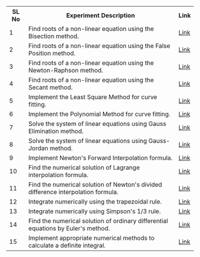 <table>
        <tr>
            <th>SL No</th>
            <th>Experiment Description</th>
            <th>Link</th>
        </tr>
        <tr>
            <td>1</td>
            <td>Find roots of a non-linear equation using the Bisection method.</td>
            <td><a href="#">Link</a></td>
        </tr>
        <tr>
            <td>2</td>
            <td>Find roots of a non-linear equation using the False Position method.</td>
            <td><a href="#">Link</a></td>
        </tr>
        <tr>
            <td>3</td>
            <td>Find roots of a non-linear equation using the Newton-Raphson method.</td>
            <td><a href="#">Link</a></td>
        </tr>
        <tr>
            <td>4</td>
            <td>Find roots of a non-linear equation using the Secant method.</td>
            <td><a href="#">Link</a></td>
        </tr>
        <tr>
            <td>5</td>
            <td>Implement the Least Square Method for curve fitting.</td>
            <td><a href="#">Link</a></td>
        </tr>
        <tr>
            <td>6</td>
            <td>Implement the Polynomial Method for curve fitting.</td>
            <td><a href="#">Link</a></td>
        </tr>
        <tr>
            <td>7</td>
            <td>Solve the system of linear equations using Gauss Elimination method.</td>
            <td><a href="#">Link</a></td>
        </tr>
        <tr>
            <td>8</td>
            <td>Solve the system of linear equations using Gauss-Jordan method.</td>
            <td><a href="#">Link</a></td>
        </tr>
        <tr>
            <td>9</td>
            <td>Implement Newton's Forward Interpolation formula.</td>
            <td><a href="#">Link</a></td>
        </tr>
        <tr>
            <td>10</td>
            <td>Find the numerical solution of Lagrange interpolation formula.</td>
            <td><a href="#">Link</a></td>
        </tr>
        <tr>
            <td>11</td>
            <td>Find the numerical solution of Newton's divided difference interpolation formula.</td>
            <td><a href="#">Link</a></td>
        </tr>
        <tr>
            <td>12</td>
            <td>Integrate numerically using the trapezoidal rule.</td>
            <td><a href="#">Link</a></td>
        </tr>
        <tr>
            <td>13</td>
            <td>Integrate numerically using Simpson's 1/3 rule.</td>
            <td><a href="#">Link</a></td>
        </tr>
        <tr>
            <td>14</td>
            <td>Find the numerical solution of ordinary differential equations by Euler's method.</td>
            <td><a href="#">Link</a></td>
        </tr>
        <tr>
            <td>15</td>
            <td>Implement appropriate numerical methods to calculate a definite integral.</td>
            <td><a href="#">Link</a></td>
        </tr>
    </table>

